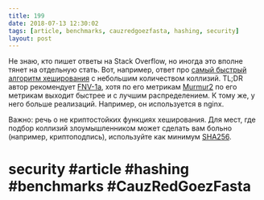 ```yaml
---
title: 199
date: 2018-07-13 12:30:02
tags: [article, benchmarks, cauzredgoezfasta, hashing, security]
layout: post
---
```


Не знаю, кто пишет ответы на Stack Overflow, но иногда это вполне тянет на отдельную стать. Вот, например, ответ про [самый быстрый алгоритм хеширования](https://softwareengineering.stackexchange.com/questions/49550/which-hashing-algorithm-is-best-for-uniqueness-and-speed) с небольшим количеством коллизий. TL;DR автор рекомендует [FNV-1a](https://ru.wikipedia.org/wiki/FNV), хотя по его метрикам [Murmur2](https://ru.wikipedia.org/wiki/MurmurHash2) по его метрикам выходит быстрее и с лучшим распределением. К тому же, у него больше реализаций. Например, он используется в nginx.

Важно: речь о не криптостойких функциях хеширования. Для мест, где подбор коллизий злоумышленником может сделать вам больно (например, криптоподпись), используйте как минимум [SHA256](https://ru.wikipedia.org/wiki/SHA-2).

# security #article #hashing #benchmarks #CauzRedGoezFasta
